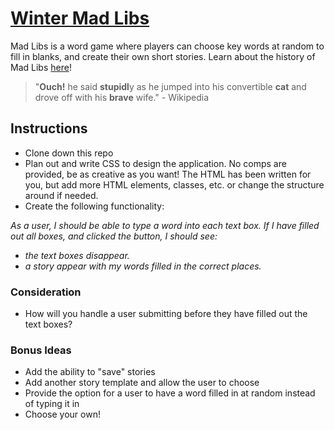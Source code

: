 # [Winter Mad Libs](https://jfogiato.github.io/winter-mad-libs/)
Mad Libs is a word game where players can choose key words at random to fill in blanks, and create their own short stories. Learn about the history of Mad Libs [here](https://www.madlibs.com/history/)!

>  "**Ouch!** he said **stupidl**y as he jumped into his convertible **cat** and drove off with his **brave** wife." - Wikipedia

## Instructions
- Clone down this repo 
- Plan out and write CSS to design the application. No comps are provided, be as creative as you want! The HTML has been written for you, but add more HTML elements, classes, etc. or change the structure around if needed.  
- Create the following functionality: 

_As a user, I should be able to type a word into each text box. If I have filled out all boxes, and clicked the button, I should see:_
  - _the text boxes disappear._
  - _a story appear with my words filled in the correct places._

### Consideration
- How will you handle a user submitting before they have filled out the text boxes?

### Bonus Ideas
- Add the ability to "save" stories
- Add another story template and allow the user to choose 
- Provide the option for a user to have a word filled in at random instead of typing it in
- Choose your own!

